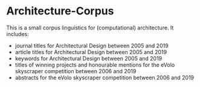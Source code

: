 # Architecture-Corpus

This is a small corpus linguistics for (computational) architecture.
It includes: 
- journal titles for Architectural Design between 2005 and 2019 
- article titles for Architectural Design between 2005 and 2019 
- keywords for Architectural Design between 2005 and 2019
- titles of winning projects and honourable mentions for the eVolo skyscraper competition between 2006 and 2019
- abstracts for the eVolo skyscraper competition between 2006 and 2019
